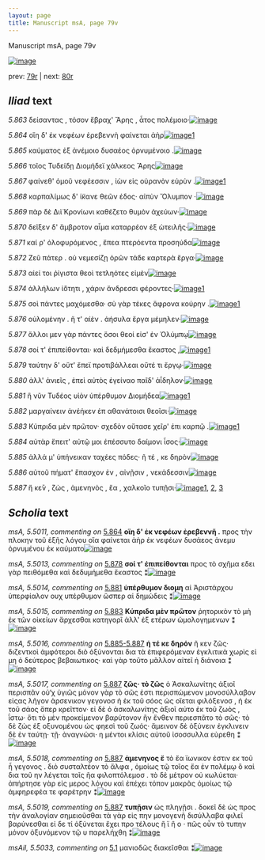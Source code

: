 ```yaml
---
layout: page
title: Manuscript msA, page 79v
---
```


Manuscript msA, page 79v

[![image](http://www.homermultitext.org/iipsrv?OBJ=IIP,1.0&FIF=/project/homer/pyramidal/deepzoom/hmt/vaimg/2017a/VA079VN_0582.tif&WID=100&CVT=JPEG)](http://www.homermultitext.org/ict2/?urn=urn:cite2:hmt:vaimg.2017a:VA079VN_0582)

prev:  [79r](../79r) | next:  [80r](../80r)

## *Iliad* text

*5.863* <a id="5.863"/> δείσαντας , τόσον ἔβραχ' Ἄρης , ἆτος πολέμοιο·[![image](http://www.homermultitext.org/iipsrv?OBJ=IIP,1.0&FIF=/project/homer/pyramidal/deepzoom/hmt/vaimg/2017a/VA079VN_0582.tif&RGN=0.441,0.2089,0.413,0.0353&WID=1000&CVT=JPEG)](http://www.homermultitext.org/ict2/?urn=urn:cite2:hmt:vaimg.2017a:VA079VN_0582@0.441,0.2089,0.413,0.0353)

*5.864* <a id="5.864"/> οἵη δ' ἐκ νεφέων ἐρεβεννὴ φαίνεται ἀὴρ[![image](http://www.homermultitext.org/iipsrv?OBJ=IIP,1.0&FIF=/project/homer/pyramidal/deepzoom/hmt/vaimg/2017a/VA079VN_0582.tif&RGN=0.442,0.2307,0.391,0.0301&WID=1000&CVT=JPEG)](http://www.homermultitext.org/ict2/?urn=urn:cite2:hmt:vaimg.2017a:VA079VN_0582@0.442,0.2307,0.391,0.0301)[1](#msA_5.5011)

*5.865* <a id="5.865"/> καύματος ἐξ ἀνέμοιο δυσαέος ὀρνυμένοιο .[![image](http://www.homermultitext.org/iipsrv?OBJ=IIP,1.0&FIF=/project/homer/pyramidal/deepzoom/hmt/vaimg/2017a/VA079VN_0582.tif&RGN=0.448,0.2494,0.391,0.0301&WID=1000&CVT=JPEG)](http://www.homermultitext.org/ict2/?urn=urn:cite2:hmt:vaimg.2017a:VA079VN_0582@0.448,0.2494,0.391,0.0301)

*5.866* <a id="5.866"/> τοῖος Τυδείδῃ Διομήδεϊ 					χάλκεος Ἄρης[![image](http://www.homermultitext.org/iipsrv?OBJ=IIP,1.0&FIF=/project/homer/pyramidal/deepzoom/hmt/vaimg/2017a/VA079VN_0582.tif&RGN=0.444,0.269,0.384,0.0301&WID=1000&CVT=JPEG)](http://www.homermultitext.org/ict2/?urn=urn:cite2:hmt:vaimg.2017a:VA079VN_0582@0.444,0.269,0.384,0.0301)

*5.867* <a id="5.867"/> φαίνεθ' ὁμοῦ νεφέεσσιν , ἰὼν εἰς οὐρανὸν εὐρὺν .[![image](http://www.homermultitext.org/iipsrv?OBJ=IIP,1.0&FIF=/project/homer/pyramidal/deepzoom/hmt/vaimg/2017a/VA079VN_0582.tif&RGN=0.447,0.2847,0.408,0.0376&WID=1000&CVT=JPEG)](http://www.homermultitext.org/ict2/?urn=urn:cite2:hmt:vaimg.2017a:VA079VN_0582@0.447,0.2847,0.408,0.0376)[1](#msA_5.5032)

*5.868* <a id="5.868"/> καρπαλίμως δ' ί̈κανε θεῶν έδος· αἰπὺν Ὄλυμπον ·[![image](http://www.homermultitext.org/iipsrv?OBJ=IIP,1.0&FIF=/project/homer/pyramidal/deepzoom/hmt/vaimg/2017a/VA079VN_0582.tif&RGN=0.45,0.302,0.402,0.0338&WID=1000&CVT=JPEG)](http://www.homermultitext.org/ict2/?urn=urn:cite2:hmt:vaimg.2017a:VA079VN_0582@0.45,0.302,0.402,0.0338)

*5.869* <a id="5.869"/> πὰρ δὲ Διὶ̈ Κρονίωνι 					καθέζετο θυμὸν ἀχεύων·[![image](http://www.homermultitext.org/iipsrv?OBJ=IIP,1.0&FIF=/project/homer/pyramidal/deepzoom/hmt/vaimg/2017a/VA079VN_0582.tif&RGN=0.446,0.3231,0.396,0.0353&WID=1000&CVT=JPEG)](http://www.homermultitext.org/ict2/?urn=urn:cite2:hmt:vaimg.2017a:VA079VN_0582@0.446,0.3231,0.396,0.0353)

*5.870* <a id="5.870"/> δεῖξεν δ' ἄμβροτον αἷμα καταρρέον ἐξ ὠτειλῆς·[![image](http://www.homermultitext.org/iipsrv?OBJ=IIP,1.0&FIF=/project/homer/pyramidal/deepzoom/hmt/vaimg/2017a/VA079VN_0582.tif&RGN=0.445,0.3426,0.408,0.0376&WID=1000&CVT=JPEG)](http://www.homermultitext.org/ict2/?urn=urn:cite2:hmt:vaimg.2017a:VA079VN_0582@0.445,0.3426,0.408,0.0376)

*5.871* <a id="5.871"/> καί ρ' ὀλοφυρόμενος , ἔπεα πτερόεντα προσηύδα[![image](http://www.homermultitext.org/iipsrv?OBJ=IIP,1.0&FIF=/project/homer/pyramidal/deepzoom/hmt/vaimg/2017a/VA079VN_0582.tif&RGN=0.445,0.3606,0.412,0.0353&WID=1000&CVT=JPEG)](http://www.homermultitext.org/ict2/?urn=urn:cite2:hmt:vaimg.2017a:VA079VN_0582@0.445,0.3606,0.412,0.0353)

*5.872* <a id="5.872"/> Ζεῦ πάτερ . οὐ νεμεσίζῃ 					ὁρῶν τάδε καρτερὰ ἔργα·[![image](http://www.homermultitext.org/iipsrv?OBJ=IIP,1.0&FIF=/project/homer/pyramidal/deepzoom/hmt/vaimg/2017a/VA079VN_0582.tif&RGN=0.445,0.3794,0.419,0.0368&WID=1000&CVT=JPEG)](http://www.homermultitext.org/ict2/?urn=urn:cite2:hmt:vaimg.2017a:VA079VN_0582@0.445,0.3794,0.419,0.0368)

*5.873* <a id="5.873"/> αἰεί τοι ῥίγιστα θεοὶ τετληότες εἰμὲν[![image](http://www.homermultitext.org/iipsrv?OBJ=IIP,1.0&FIF=/project/homer/pyramidal/deepzoom/hmt/vaimg/2017a/VA079VN_0582.tif&RGN=0.448,0.4042,0.328,0.0263&WID=1000&CVT=JPEG)](http://www.homermultitext.org/ict2/?urn=urn:cite2:hmt:vaimg.2017a:VA079VN_0582@0.448,0.4042,0.328,0.0263)

*5.874* <a id="5.874"/> ἀλλήλων ἰ̈ότητι , χάριν ἄνδρεσσι 					φέροντες·[![image](http://www.homermultitext.org/iipsrv?OBJ=IIP,1.0&FIF=/project/homer/pyramidal/deepzoom/hmt/vaimg/2017a/VA079VN_0582.tif&RGN=0.446,0.4185,0.366,0.0383&WID=1000&CVT=JPEG)](http://www.homermultitext.org/ict2/?urn=urn:cite2:hmt:vaimg.2017a:VA079VN_0582@0.446,0.4185,0.366,0.0383)[1](#msAim_5.5020)

*5.875* <a id="5.875"/> σοὶ πάντες μαχόμεσθα· σὺ γὰρ τέκες ἄφρονα κούρην .[![image](http://www.homermultitext.org/iipsrv?OBJ=IIP,1.0&FIF=/project/homer/pyramidal/deepzoom/hmt/vaimg/2017a/VA079VN_0582.tif&RGN=0.45,0.4373,0.419,0.0353&WID=1000&CVT=JPEG)](http://www.homermultitext.org/ict2/?urn=urn:cite2:hmt:vaimg.2017a:VA079VN_0582@0.45,0.4373,0.419,0.0353)[1](#msA_5.5012)

*5.876* <a id="5.876"/> οὐλομένην . ἥ τ' αἰὲν . ἀήσυλα ἔργα μέμηλεν·[![image](http://www.homermultitext.org/iipsrv?OBJ=IIP,1.0&FIF=/project/homer/pyramidal/deepzoom/hmt/vaimg/2017a/VA079VN_0582.tif&RGN=0.446,0.4606,0.381,0.0323&WID=1000&CVT=JPEG)](http://www.homermultitext.org/ict2/?urn=urn:cite2:hmt:vaimg.2017a:VA079VN_0582@0.446,0.4606,0.381,0.0323)

*5.877* <a id="5.877"/> ἄλλοι μεν γὰρ πάντες ὅσοι θεοί εἰσ' ἐν Ὀλύμπῳ[![image](http://www.homermultitext.org/iipsrv?OBJ=IIP,1.0&FIF=/project/homer/pyramidal/deepzoom/hmt/vaimg/2017a/VA079VN_0582.tif&RGN=0.445,0.4763,0.398,0.0361&WID=1000&CVT=JPEG)](http://www.homermultitext.org/ict2/?urn=urn:cite2:hmt:vaimg.2017a:VA079VN_0582@0.445,0.4763,0.398,0.0361)

*5.878* <a id="5.878"/> σοί τ' ἐπιπείθονται· καὶ δεδμήμεσθα ἕκαστος ,[![image](http://www.homermultitext.org/iipsrv?OBJ=IIP,1.0&FIF=/project/homer/pyramidal/deepzoom/hmt/vaimg/2017a/VA079VN_0582.tif&RGN=0.45,0.4951,0.403,0.0346&WID=1000&CVT=JPEG)](http://www.homermultitext.org/ict2/?urn=urn:cite2:hmt:vaimg.2017a:VA079VN_0582@0.45,0.4951,0.403,0.0346)[1](#msA_5.5013)

*5.879* <a id="5.879"/> ταύτην δ' οὔτ' ἔπεϊ προτιβάλλεαι οὔτέ τι ἔργῳ·[![image](http://www.homermultitext.org/iipsrv?OBJ=IIP,1.0&FIF=/project/homer/pyramidal/deepzoom/hmt/vaimg/2017a/VA079VN_0582.tif&RGN=0.441,0.5147,0.423,0.0353&WID=1000&CVT=JPEG)](http://www.homermultitext.org/ict2/?urn=urn:cite2:hmt:vaimg.2017a:VA079VN_0582@0.441,0.5147,0.423,0.0353)

*5.880* <a id="5.880"/> ἀλλ' ἀνιεῖς , ἐπεὶ αὐτὸς ἐγείναο παῖδ' ἀΐδηλον·[![image](http://www.homermultitext.org/iipsrv?OBJ=IIP,1.0&FIF=/project/homer/pyramidal/deepzoom/hmt/vaimg/2017a/VA079VN_0582.tif&RGN=0.444,0.5327,0.399,0.0338&WID=1000&CVT=JPEG)](http://www.homermultitext.org/ict2/?urn=urn:cite2:hmt:vaimg.2017a:VA079VN_0582@0.444,0.5327,0.399,0.0338)

*5.881* <a id="5.881"/> ἣ νῦν Τυδέος υἱὸν 					ὑπέρθυμον Διομήδεα[![image](http://www.homermultitext.org/iipsrv?OBJ=IIP,1.0&FIF=/project/homer/pyramidal/deepzoom/hmt/vaimg/2017a/VA079VN_0582.tif&RGN=0.446,0.5552,0.362,0.0323&WID=1000&CVT=JPEG)](http://www.homermultitext.org/ict2/?urn=urn:cite2:hmt:vaimg.2017a:VA079VN_0582@0.446,0.5552,0.362,0.0323)[1](#msA_5.5014)

*5.882* <a id="5.882"/> μαργαίνειν ἀνέἡκεν ἐπ αθανάτοισι θεοῖσι·[![image](http://www.homermultitext.org/iipsrv?OBJ=IIP,1.0&FIF=/project/homer/pyramidal/deepzoom/hmt/vaimg/2017a/VA079VN_0582.tif&RGN=0.448,0.5702,0.392,0.0376&WID=1000&CVT=JPEG)](http://www.homermultitext.org/ict2/?urn=urn:cite2:hmt:vaimg.2017a:VA079VN_0582@0.448,0.5702,0.392,0.0376)

*5.883* <a id="5.883"/> Κύπριδα μὲν πρῶτον· 					σχεδὸν οὔτασε χεῖρ' ἐπι καρπῷ .[![image](http://www.homermultitext.org/iipsrv?OBJ=IIP,1.0&FIF=/project/homer/pyramidal/deepzoom/hmt/vaimg/2017a/VA079VN_0582.tif&RGN=0.449,0.586,0.429,0.0368&WID=1000&CVT=JPEG)](http://www.homermultitext.org/ict2/?urn=urn:cite2:hmt:vaimg.2017a:VA079VN_0582@0.449,0.586,0.429,0.0368)[1](#msA_5.5015)

*5.884* <a id="5.884"/> αὐτὰρ ἔπειτ' αὐτῷ μοι ἐπέσσυτο δαίμονι ἶσος·[![image](http://www.homermultitext.org/iipsrv?OBJ=IIP,1.0&FIF=/project/homer/pyramidal/deepzoom/hmt/vaimg/2017a/VA079VN_0582.tif&RGN=0.448,0.6093,0.408,0.0353&WID=1000&CVT=JPEG)](http://www.homermultitext.org/ict2/?urn=urn:cite2:hmt:vaimg.2017a:VA079VN_0582@0.448,0.6093,0.408,0.0353)

*5.885* <a id="5.885"/> ἀλλά μ' ὑπήνεικαν ταχέες πόδες· ῆ τέ , κε δηρὸν[![image](http://www.homermultitext.org/iipsrv?OBJ=IIP,1.0&FIF=/project/homer/pyramidal/deepzoom/hmt/vaimg/2017a/VA079VN_0582.tif&RGN=0.442,0.6251,0.408,0.0383&WID=1000&CVT=JPEG)](http://www.homermultitext.org/ict2/?urn=urn:cite2:hmt:vaimg.2017a:VA079VN_0582@0.442,0.6251,0.408,0.0383)

*5.886* <a id="5.886"/> αὐτοῦ πήματ' ἔπασχον ἐν , αἰνῇσιν , νεκάδεσσιν[![image](http://www.homermultitext.org/iipsrv?OBJ=IIP,1.0&FIF=/project/homer/pyramidal/deepzoom/hmt/vaimg/2017a/VA079VN_0582.tif&RGN=0.449,0.6454,0.418,0.0338&WID=1000&CVT=JPEG)](http://www.homermultitext.org/ict2/?urn=urn:cite2:hmt:vaimg.2017a:VA079VN_0582@0.449,0.6454,0.418,0.0338)

*5.887* <a id="5.887"/> ἤ κε̄ν , ζὼς , ἀμενηνὸς , ἔα , χαλκοῖο τυπῇσι·[![image](http://www.homermultitext.org/iipsrv?OBJ=IIP,1.0&FIF=/project/homer/pyramidal/deepzoom/hmt/vaimg/2017a/VA079VN_0582.tif&RGN=0.446,0.6664,0.405,0.0428&WID=1000&CVT=JPEG)](http://www.homermultitext.org/ict2/?urn=urn:cite2:hmt:vaimg.2017a:VA079VN_0582@0.446,0.6664,0.405,0.0428)[1](#msA_5.5017), [2](#msA_5.5019), [3](#msA_5.5018)

## *Scholia* text

*msA, 5.5011, commenting on* [5.864](#5.864)  <a id="msA_5.5011"/> **οἵη δ' ἐκ νεφέων ἐρεβεννῆ .** προς τὴν πλοκην τοῦ ἑξῆς λόγου οἵα φαίνεται ἀὴρ ἐκ νεφέων δυσάεος ἀνεμυ ὀρνυμένου ἐκ καύματο[![image](http://www.homermultitext.org/iipsrv?OBJ=IIP,1.0&FIF=/project/homer/pyramidal/deepzoom/hmt/vaimg/2017a/VA079VN_0582.tif&RGN=0.17280766,0.10179806,0.69417833,0.03098202&WID=1000&CVT=JPEG)](http://www.homermultitext.org/ict2/?urn=urn:cite2:hmt:vaimg.2017a:VA079VN_0582@0.17280766,0.10179806,0.69417833,0.03098202)

*msA, 5.5013, commenting on* [5.878](#5.878)  <a id="msA_5.5013"/> **σοί τ' ἐπιπείθονται** προς τὸ σχῆμα εδει γὰρ πειθόμεθα καὶ δεδυμήμεθα ἕκαστος ⁑[![image](http://www.homermultitext.org/iipsrv?OBJ=IIP,1.0&FIF=/project/homer/pyramidal/deepzoom/hmt/vaimg/2017a/VA079VN_0582.tif&RGN=0.17464996,0.49585062,0.21960206,0.04343015&WID=1000&CVT=JPEG)](http://www.homermultitext.org/ict2/?urn=urn:cite2:hmt:vaimg.2017a:VA079VN_0582@0.17464996,0.49585062,0.21960206,0.04343015)

*msA, 5.5014, commenting on* [5.881](#5.881)  <a id="msA_5.5014"/> **ὑπέρθυμον διομη** αἱ Ἀριστάρχου ὑπερφίαλον ουχ υπέρθυμον ὥσπερ αἱ δημώδεις ⁑[![image](http://www.homermultitext.org/iipsrv?OBJ=IIP,1.0&FIF=/project/homer/pyramidal/deepzoom/hmt/vaimg/2017a/VA079VN_0582.tif&RGN=0.16985999,0.53568465,0.21812822,0.04011065&WID=1000&CVT=JPEG)](http://www.homermultitext.org/ict2/?urn=urn:cite2:hmt:vaimg.2017a:VA079VN_0582@0.16985999,0.53568465,0.21812822,0.04011065)

*msA, 5.5015, commenting on* [5.883](#5.883)  <a id="msA_5.5015"/> **Κύπριδα μὲν πρῶτον** ῥητορικὸν τὸ μὴ ἐκ τῶν οἰκείων ἄρχεσθαι κατηγορῖ ἀλλ' ἐξ ετέρων ὡμολογημενων ⁑[![image](http://www.homermultitext.org/iipsrv?OBJ=IIP,1.0&FIF=/project/homer/pyramidal/deepzoom/hmt/vaimg/2017a/VA079VN_0582.tif&RGN=0.16985999,0.57219917,0.21886514,0.04370678&WID=1000&CVT=JPEG)](http://www.homermultitext.org/ict2/?urn=urn:cite2:hmt:vaimg.2017a:VA079VN_0582@0.16985999,0.57219917,0.21886514,0.04370678)

*msA, 5.5016, commenting on* [5.885-5.887](#5.885-5.887)  <a id="msA_5.5016"/> **ἡ τέ κε δηρόν** ῆ κεν ζῶς· διζεντκοὶ ἀμφότεροι διὸ ὀξύνονται δια τὰ ἐπιφερόμεναv ἐγκλιτικὰ χωρὶς εἰ μη ὁ δεύτερος βεβαιωτικος· καὶ γὰρ τοῦτο μᾶλλον αἰτεῖ ἡ διάνοια ⁑[![image](http://www.homermultitext.org/iipsrv?OBJ=IIP,1.0&FIF=/project/homer/pyramidal/deepzoom/hmt/vaimg/2017a/VA079VN_0582.tif&RGN=0.18165070,0.61092669,0.22623434,0.06721992&WID=1000&CVT=JPEG)](http://www.homermultitext.org/ict2/?urn=urn:cite2:hmt:vaimg.2017a:VA079VN_0582@0.18165070,0.61092669,0.22623434,0.06721992)

*msA, 5.5017, commenting on* [5.887](#5.887)  <a id="msA_5.5017"/> **ζῶς· τὸ ζῶς** ὁ Ἀσκαλωνίτης ἀξιοῖ περισπᾶν οὐ‘χ ὑγιῶς μόνον γὰρ τὸ σῶς ἐστι περισπώμενον μονοσύλλαβον εἰςας λῆγον ἀρσενικον γεγονοσ ἠ ἐκ τοῦ σόος ὡς οἵεται φιλόξενοσ , ἡ ἐκ τοῦ σάος ὅπερ κρεῖττον· εἰ δὲ ὁ ἀσκαλωνίτης ἀξιοῖ αὐτο ἐκ τοῦ ζωὸς , ΐστω· ὅτι τὸ μὲν προκείμενον βαρύτονον ἢν ἔνθεν περιεσπᾶτο τὸ σῶς· τὸ δὲ ζὼς ἐξ οξυνομένου ὡς φηεσὶ τοῦ ζωός· ἄμεινον δὲ ὀξύνειν ἐγκλινειν δὲ ἐν ταύτῃ· τῇ· ἀναγνώσι· η μέντοι κλίσις αὐτοῦ ἰσοσσυλλα εὐρεθη ⁑[![image](http://www.homermultitext.org/iipsrv?OBJ=IIP,1.0&FIF=/project/homer/pyramidal/deepzoom/hmt/vaimg/2017a/VA079VN_0582.tif&RGN=0.18165070,0.67427386,0.68386146,0.08381743&WID=1000&CVT=JPEG)](http://www.homermultitext.org/ict2/?urn=urn:cite2:hmt:vaimg.2017a:VA079VN_0582@0.18165070,0.67427386,0.68386146,0.08381743)

*msA, 5.5018, commenting on* [5.887](#5.887)  <a id="msA_5.5018"/> **ἀμενηνος ἔ** τὸ ἔα ϊωνικον ἐστιν εκ τοῦ ἦ γεγονος . διὸ συσταλτέον τὸ ἄλφα , ὁμοίως τῷ τοῖος ἔα ἐν πολέμῳ ὃ καὶ δια τοῦ ην λέγεται τοῖς ῆα φιλοπτόλεμοσ . τὸ δὲ μέτρον οὐ κωλύεται· ἀπήρτησε γὰρ εἰς μερος λόγου καὶ ἐπέχει τόπον μακρᾶς ὁμοίως τῷ ἀμφηρεφέα τε φαρέτρην ⁑[![image](http://www.homermultitext.org/iipsrv?OBJ=IIP,1.0&FIF=/project/homer/pyramidal/deepzoom/hmt/vaimg/2017a/VA079VN_0582.tif&RGN=0.17501842,0.74536653,0.68828298,0.06141079&WID=1000&CVT=JPEG)](http://www.homermultitext.org/ict2/?urn=urn:cite2:hmt:vaimg.2017a:VA079VN_0582@0.17501842,0.74536653,0.68828298,0.06141079)

*msA, 5.5019, commenting on* [5.887](#5.887)  <a id="msA_5.5019"/> **τυπῇσιν** ὡς πληγῇσι . δοκεῖ δὲ ὡς προς τὴν ἀναλογίαν σημειοῦσθαι τὰ γὰρ εἰς πην μονογενῆ δισύλλαβα φιλεῖ βαρύνεσθαι εἰ δε τί ὀξύνεται ἔχει προ τέλους ἢ ϊ ἢ ο · πῶς οὖν τὸ τυπην μόνον ὀξυνόμενον τῷ υ παρελήχθη ⁑[![image](http://www.homermultitext.org/iipsrv?OBJ=IIP,1.0&FIF=/project/homer/pyramidal/deepzoom/hmt/vaimg/2017a/VA079VN_0582.tif&RGN=0.19786293,0.77800830,0.66470155,0.06583679&WID=1000&CVT=JPEG)](http://www.homermultitext.org/ict2/?urn=urn:cite2:hmt:vaimg.2017a:VA079VN_0582@0.19786293,0.77800830,0.66470155,0.06583679)

*msAil, 5.5033, commenting on* [5.1](#5.1)  <a id="msAil_5.5033"/> μανιοδῶς διακεῖσθαι ⁑[![image](http://www.homermultitext.org/iipsrv?OBJ=IIP,1.0&FIF=/project/homer/pyramidal/deepzoom/hmt/vaimg/2017a/VA079VN_0582.tif&RGN=0.48563007,0.57717842,0.08032424,0.00802213&WID=1000&CVT=JPEG)](http://www.homermultitext.org/ict2/?urn=urn:cite2:hmt:vaimg.2017a:VA079VN_0582@0.48563007,0.57717842,0.08032424,0.00802213)